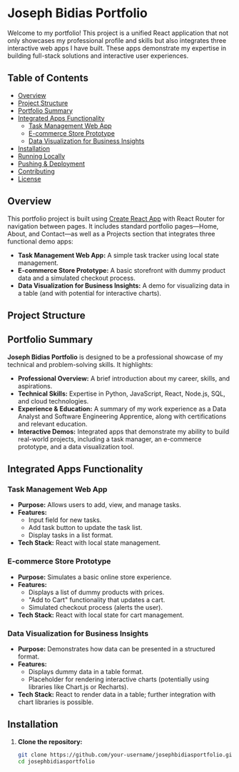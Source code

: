 # Joseph Bidias Portfolio

Welcome to my portfolio! This project is a unified React application that not only showcases my professional profile and skills but also integrates three interactive web apps I have built. These apps demonstrate my expertise in building full-stack solutions and interactive user experiences.

## Table of Contents
- [Overview](#overview)
- [Project Structure](#project-structure)
- [Portfolio Summary](#portfolio-summary)
- [Integrated Apps Functionality](#integrated-apps-functionality)
  - [Task Management Web App](#task-management-web-app)
  - [E-commerce Store Prototype](#e-commerce-store-prototype)
  - [Data Visualization for Business Insights](#data-visualization-for-business-insights)
- [Installation](#installation)
- [Running Locally](#running-locally)
- [Pushing & Deployment](#pushing--deployment)
- [Contributing](#contributing)
- [License](#license)

## Overview

This portfolio project is built using [Create React App](https://create-react-app.dev/) with React Router for navigation between pages. It includes standard portfolio pages—Home, About, and Contact—as well as a Projects section that integrates three functional demo apps:
- **Task Management Web App:** A simple task tracker using local state management.
- **E-commerce Store Prototype:** A basic storefront with dummy product data and a simulated checkout process.
- **Data Visualization for Business Insights:** A demo for visualizing data in a table (and with potential for interactive charts).

## Project Structure


## Portfolio Summary

**Joseph Bidias Portfolio** is designed to be a professional showcase of my technical and problem-solving skills. It highlights:
- **Professional Overview:** A brief introduction about my career, skills, and aspirations.
- **Technical Skills:** Expertise in Python, JavaScript, React, Node.js, SQL, and cloud technologies.
- **Experience & Education:** A summary of my work experience as a Data Analyst and Software Engineering Apprentice, along with certifications and relevant education.
- **Interactive Demos:** Integrated apps that demonstrate my ability to build real-world projects, including a task manager, an e-commerce prototype, and a data visualization tool.

## Integrated Apps Functionality

### Task Management Web App
- **Purpose:** Allows users to add, view, and manage tasks.
- **Features:**
  - Input field for new tasks.
  - Add task button to update the task list.
  - Display tasks in a list format.
- **Tech Stack:** React with local state management.
  
### E-commerce Store Prototype
- **Purpose:** Simulates a basic online store experience.
- **Features:**
  - Displays a list of dummy products with prices.
  - "Add to Cart" functionality that updates a cart.
  - Simulated checkout process (alerts the user).
- **Tech Stack:** React with local state for cart management.

### Data Visualization for Business Insights
- **Purpose:** Demonstrates how data can be presented in a structured format.
- **Features:**
  - Displays dummy data in a table format.
  - Placeholder for rendering interactive charts (potentially using libraries like Chart.js or Recharts).
- **Tech Stack:** React to render data in a table; further integration with chart libraries is possible.

## Installation

1. **Clone the repository:**
   ```bash
   git clone https://github.com/your-username/josephbidiasportfolio.git
   cd josephbidiasportfolio
